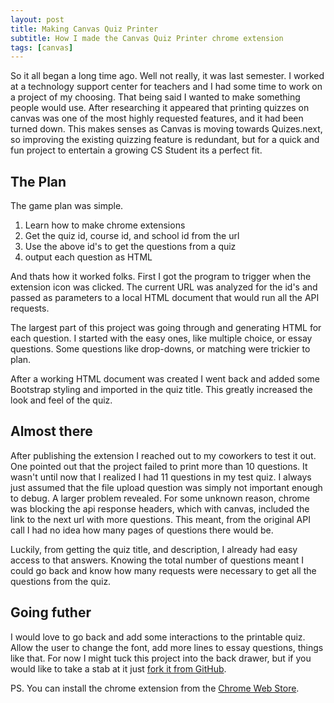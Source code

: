 ```yaml
---
layout: post
title: Making Canvas Quiz Printer
subtitle: How I made the Canvas Quiz Printer chrome extension
tags: [canvas]
---
```


So it all began a long time ago. Well not really, it was last semester. I worked at a technology support center for teachers and I had some time to work on a project of my choosing. That being said I wanted to make something people would use. After researching it appeared that printing quizzes on canvas was one of the most highly requested features, and it had been turned down. This makes senses as Canvas is moving towards Quizes.next, so improving the existing quizzing feature is redundant, but for a quick and fun project to entertain a growing CS Student its a perfect fit.  

## The Plan

The game plan was simple.
1. Learn how to make chrome extensions
2. Get the quiz id, course id, and school id from the url
3. Use the above id's to get the questions from a quiz
4. output each question as HTML

And thats how it worked folks. First I got the program to trigger when the extension icon was clicked. The current URL was analyzed for the id's and passed as parameters to a local HTML document that would run all the API requests.

The largest part of this project was going through and generating HTML for each question. I started with the easy ones, like multiple choice, or essay questions. Some questions like drop-downs, or matching were trickier to plan.

After a working HTML document was created I went back and added some Bootstrap styling and imported in the quiz title. This greatly increased the look and feel of the quiz.

## Almost there

After publishing the extension I reached out to my coworkers to test it out. One pointed out that the project failed to print more than 10 questions. It wasn't until now that I realized I had 11 questions in my test quiz. I always just assumed that the file upload question was simply not important enough to debug. A larger problem revealed. For some unknown reason, chrome was blocking the api response headers, which with canvas, included the link to the next url with more questions. This meant, from the original API call I had no idea how many pages of questions there would be.

Luckily, from getting the quiz title, and description, I already had easy access to that answers. Knowing the total number of questions meant I could go back and know how many requests were necessary to get all the questions from the quiz.

## Going futher

I would love to go back and add some interactions to the printable quiz. Allow the user to change the font, add more lines to essay questions, things like that. For now I might tuck this project into the back drawer, but if you would like to take a stab at it just [fork it from GitHub](https://github.com/peterfoxflick/CanvasQuizPrinter).

PS. You can install the chrome extension from the [Chrome Web Store](https://chrome.google.com/webstore/detail/canvas-quiz-printer/aolnbenhahgdmbdgjdkphepifgdnphcl).  
